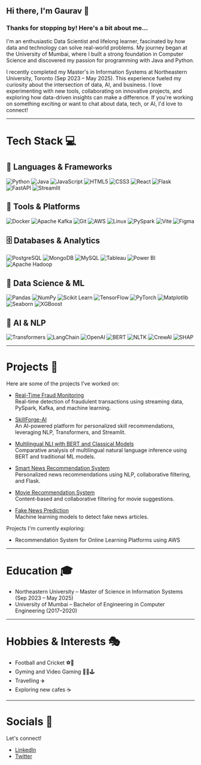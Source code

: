 ## Hi there, I'm Gaurav 👋

### Thanks for stopping by! Here's a bit about me...

I'm an enthusiastic Data Scientist and lifelong learner, fascinated by how data and technology can solve real-world problems. My journey began at the University of Mumbai, where I built a strong foundation in Computer Science and discovered my passion for programming with Java and Python.

I recently completed my Master's in Information Systems at Northeastern University, Toronto (Sep 2023 – May 2025). This experience fueled my curiosity about the intersection of data, AI, and business. I love experimenting with new tools, collaborating on innovative projects, and exploring how data-driven insights can make a difference. If you're working on something exciting or want to chat about data, tech, or AI, I'd love to connect!

---

# Tech Stack 💻

## 📌 Languages & Frameworks
![Python](https://img.shields.io/badge/Python-3776AB?style=for-the-badge&logo=python&logoColor=white)
![Java](https://img.shields.io/badge/Java-ED8B00?style=for-the-badge&logo=openjdk&logoColor=white)
![JavaScript](https://img.shields.io/badge/JavaScript-F7DF1E?style=for-the-badge&logo=javascript&logoColor=black)
![HTML5](https://img.shields.io/badge/HTML5-E34F26?style=for-the-badge&logo=html5&logoColor=white)
![CSS3](https://img.shields.io/badge/CSS3-1572B6?style=for-the-badge&logo=css3&logoColor=white)
![React](https://img.shields.io/badge/React-20232A?style=for-the-badge&logo=react&logoColor=61DAFB)
![Flask](https://img.shields.io/badge/Flask-000000?style=for-the-badge&logo=flask&logoColor=white)
![FastAPI](https://img.shields.io/badge/FastAPI-005571?style=for-the-badge&logo=fastapi)
![Streamlit](https://img.shields.io/badge/Streamlit-FF4B4B?style=for-the-badge&logo=streamlit&logoColor=white)

## 🔧 Tools & Platforms
![Docker](https://img.shields.io/badge/Docker-2496ED?style=for-the-badge&logo=docker&logoColor=white)
![Apache Kafka](https://img.shields.io/badge/Apache%20Kafka-000?style=for-the-badge&logo=apachekafka)
![Git](https://img.shields.io/badge/Git-F05032?style=for-the-badge&logo=git&logoColor=white)
![AWS](https://img.shields.io/badge/AWS-232F3E?style=for-the-badge&logo=amazon-aws&logoColor=white)
![Linux](https://img.shields.io/badge/Linux-FCC624?style=for-the-badge&logo=linux&logoColor=black)
![PySpark](https://img.shields.io/badge/Apache%20Spark-E25A1C?style=for-the-badge&logo=apache-spark&logoColor=white)
![Vite](https://img.shields.io/badge/Vite-646CFF?style=for-the-badge&logo=vite&logoColor=white)
![Figma](https://img.shields.io/badge/Figma-F24E1E?style=for-the-badge&logo=figma&logoColor=white)

## 🗄️ Databases & Analytics
![PostgreSQL](https://img.shields.io/badge/PostgreSQL-316192?style=for-the-badge&logo=postgresql&logoColor=white)
![MongoDB](https://img.shields.io/badge/MongoDB-4EA94B?style=for-the-badge&logo=mongodb&logoColor=white)
![MySQL](https://img.shields.io/badge/MySQL-005C84?style=for-the-badge&logo=mysql&logoColor=white)
![Tableau](https://img.shields.io/badge/Tableau-E97627?style=for-the-badge&logo=tableau&logoColor=white)
![Power BI](https://img.shields.io/badge/Power%20BI-F2C811?style=for-the-badge&logo=powerbi&logoColor=black)
![Apache Hadoop](https://img.shields.io/badge/Apache%20Hadoop-66CCFF?style=for-the-badge&logo=apachehadoop&logoColor=black)

## 🧠 Data Science & ML
![Pandas](https://img.shields.io/badge/Pandas-150458?style=for-the-badge&logo=pandas&logoColor=white)
![NumPy](https://img.shields.io/badge/NumPy-013243?style=for-the-badge&logo=numpy&logoColor=white)
![Scikit Learn](https://img.shields.io/badge/scikit--learn-F7931E?style=for-the-badge&logo=scikit-learn&logoColor=white)
![TensorFlow](https://img.shields.io/badge/TensorFlow-FF6F00?style=for-the-badge&logo=tensorflow&logoColor=white)
![PyTorch](https://img.shields.io/badge/PyTorch-EE4C2C?style=for-the-badge&logo=pytorch&logoColor=white)
![Matplotlib](https://img.shields.io/badge/Matplotlib-11557c?style=for-the-badge&logo=python&logoColor=white)
![Seaborn](https://img.shields.io/badge/Seaborn-3776AB?style=for-the-badge&logo=python&logoColor=white)
![XGBoost](https://img.shields.io/badge/XGBoost-FF6600?style=for-the-badge&logo=xgboost&logoColor=white)

## 🤖 AI & NLP
![Transformers](https://img.shields.io/badge/🤗%20Transformers-FFD21E?style=for-the-badge)
![LangChain](https://img.shields.io/badge/🦜��%20LangChain-1C3C3C?style=for-the-badge)
![OpenAI](https://img.shields.io/badge/OpenAI-412991?style=for-the-badge&logo=openai&logoColor=white)
![BERT](https://img.shields.io/badge/BERT-FF6F00?style=for-the-badge&logo=google&logoColor=white)
![NLTK](https://img.shields.io/badge/NLTK-3776AB?style=for-the-badge&logo=python&logoColor=white)
![CrewAI](https://img.shields.io/badge/🤖%20CrewAI-000000?style=for-the-badge)
![SHAP](https://img.shields.io/badge/SHAP-FF6B6B?style=for-the-badge&logo=python&logoColor=white)

---

# Projects 🚀

Here are some of the projects I've worked on:

- [Real-Time Fraud Monitoring](https://github.com/raiigauravv/Real-Time-Fraud-Monitoring)  
  Real-time detection of fraudulent transactions using streaming data, PySpark, Kafka, and machine learning.

- [SkillForge-AI](https://github.com/raiigauravv/SkillForge-AI)  
  An AI-powered platform for personalized skill recommendations, leveraging NLP, Transformers, and Streamlit.

- [Multilingual NLI with BERT and Classical Models](https://github.com/raiigauravv/Multilingual-NLI-with-BERT-and-Classical-Models)  
  Comparative analysis of multilingual natural language inference using BERT and traditional ML models.

- [Smart News Recommendation System](https://github.com/raiigauravv/Smart-News-Recommendation-System)  
  Personalized news recommendations using NLP, collaborative filtering, and Flask.

- [Movie Recommendation System](https://github.com/raiigauravv/Movie-Recommendation-System)  
  Content-based and collaborative filtering for movie suggestions.

- [Fake News Prediction](https://github.com/raiigauravv/Fake-News-Prediction)  
  Machine learning models to detect fake news articles.

Projects I'm currently exploring:
- Recommendation System for Online Learning Platforms using AWS

---

# Education 🎓

- Northeastern University – Master of Science in Information Systems (Sep 2023 – May 2025)
- University of Mumbai – Bachelor of Engineering in Computer Engineering (2017–2020)

---

# Hobbies & Interests 🎭

- Football and Cricket ⚽️🏏
- Gyming and Video Gaming 🏋🏻🕹️
- Travelling ✈️
- Exploring new cafes ☕

---

# Socials 📲

Let's connect!
- [LinkedIn](https://www.linkedin.com/in/gauravvraii/)
- [Twitter](https://twitter.com/gauravvraii)
